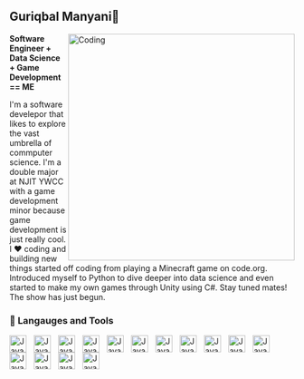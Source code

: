 ## Guriqbal Manyani👋
<img align="right" alt="Coding" width="400" src="https://64.media.tumblr.com/ec6056e2ec9e2ddba8f50851fcad796d/tumblr_pauzs2OHH01tes331o3_640.gifv">



**Software Engineer + Data Science + Game Development == ME**

I'm a software develepor that likes to explore the vast umbrella of commputer science. I'm a double major at NJIT YWCC with a game development minor because game development is just really cool. I ❤️ coding and building new things started off coding from playing a Minecraft game on code.org. Introduced myself to Python to dive deeper into data science and even started to make my own games through Unity using C#. Stay tuned mates! The show has just begun. 





### 🧰 Langauges and Tools 

<img align = "left" alt = "Java" width ="30px" style = "padding-right:10px;" src="https://cdn.jsdelivr.net/gh/devicons/devicon@latest/icons/java/java-original-wordmark.svg" />

<img align = "left" alt = "Java" width ="30px" style = "padding-right:10px;"  src="https://cdn.jsdelivr.net/gh/devicons/devicon@latest/icons/python/python-original-wordmark.svg" />

<img align = "left" alt = "Java" width ="30px" style = "padding-right:10px;" src ="https://cdn.jsdelivr.net/gh/devicons/devicon@latest/icons/csharp/csharp-original.svg" />
          
<img align = "left" alt = "Java" width ="30px" style = "padding-right:10px;" src = "https://cdn.jsdelivr.net/gh/devicons/devicon@latest/icons/unity/unity-original-wordmark.svg" />

<img align = "left" alt = "Java" width ="30px" style = "padding-right:10px;" src ="https://cdn.jsdelivr.net/gh/devicons/devicon@latest/icons/azuresqldatabase/azuresqldatabase-original.svg" />
<img align = "left" alt = "Java" width ="30px" style = "padding-right:10px;" src = "https://cdn.jsdelivr.net/gh/devicons/devicon@latest/icons/sqlite/sqlite-original.svg" />

<img align = "left" alt = "Java" width ="30px" style = "padding-right:10px;" src="https://cdn.jsdelivr.net/gh/devicons/devicon@latest/icons/pandas/pandas-original-wordmark.svg" />

<img align = "left" alt = "Java" width ="30px" style = "padding-right:10px;" src="https://cdn.jsdelivr.net/gh/devicons/devicon@latest/icons/bash/bash-original.svg" />
          
<img align = "left" alt = "Java" width ="30px" style = "padding-right:10px;" src="https://cdn.jsdelivr.net/gh/devicons/devicon@latest/icons/blender/blender-original.svg" />
               
<img align = "left" alt = "Java" width ="30px" style = "padding-right:10px;" src="https://cdn.jsdelivr.net/gh/devicons/devicon@latest/icons/html5/html5-original-wordmark.svg" />

<img align = "left" alt = "Java" width ="30px" style = "padding-right:10px;" src="https://cdn.jsdelivr.net/gh/devicons/devicon@latest/icons/css3/css3-original-wordmark.svg" />

<img align = "left" alt = "Java" width ="30px" style = "padding-right:10px;" src="https://cdn.jsdelivr.net/gh/devicons/devicon@latest/icons/javascript/javascript-original.svg" />
          

<img align = "left" alt = "Java" width ="30px" style = "padding-right:10px;"  src="https://cdn.jsdelivr.net/gh/devicons/devicon@latest/icons/react/react-original.svg" />

<img align = "left" alt = "Java" width ="30px" style = "padding-right:10px;"  
src="https://cdn.jsdelivr.net/gh/devicons/devicon@latest/icons/redux/redux-original.svg" />
          
<img align = "left" alt = "Java" width ="30px" style = "padding-right:10px;" 
src="https://cdn.jsdelivr.net/gh/devicons/devicon@latest/icons/postgresql/postgresql-original-wordmark.svg" />
          
<!--
**gmanyani527/gmanyani527** is a ✨ _special_ ✨ repository because its `README.md` (this file) appears on your GitHub profile.

Here are some ideas to get you started:

- 🔭 I’m currently working on ...
- 🌱 I’m currently learning ...
- 👯 I’m looking to collaborate on ...
- 🤔 I’m looking for help with ...
- 💬 Ask me about ...
- 📫 How to reach me: ...
- 😄 Pronouns: ...
- ⚡ Fun fact: ...
-->
